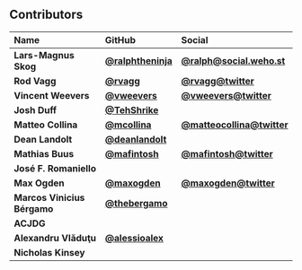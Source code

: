 ## Contributors

| Name                        | GitHub                                                 | Social                                                          |
| :-------------------------- | :----------------------------------------------------- | :-------------------------------------------------------------- |
| **Lars-Magnus Skog**        | [**@ralphtheninja**](https://github.com/ralphtheninja) | [**@ralph@social.weho.st**](https://social.weho.st/@ralph)      |
| **Rod Vagg**                | [**@rvagg**](https://github.com/rvagg)                 | [**@rvagg@twitter**](https://twitter.com/rvagg)                 |
| **Vincent Weevers**         | [**@vweevers**](https://github.com/vweevers)           | [**@vweevers@twitter**](https://twitter.com/vweevers)           |
| **Josh Duff**               | [**@TehShrike**](https://github.com/TehShrike)         |                                                                 |
| **Matteo Collina**          | [**@mcollina**](https://github.com/mcollina)           | [**@matteocollina@twitter**](https://twitter.com/matteocollina) |
| **Dean Landolt**            | [**@deanlandolt**](https://github.com/deanlandolt)     |                                                                 |
| **Mathias Buus**            | [**@mafintosh**](https://github.com/mafintosh)         | [**@mafintosh@twitter**](https://twitter.com/mafintosh)         |
| **José F. Romaniello**     |                                                        |                                                                 |
| **Max Ogden**               | [**@maxogden**](https://github.com/maxogden)           | [**@maxogden@twitter**](https://twitter.com/maxogden)           |
| **Marcos Vinicius Bérgamo** | [**@thebergamo**](https://github.com/thebergamo)       |                                                                 |
| **ACJDG**                   |                                                        |                                                                 |
| **Alexandru Vlăduţu**       | [**@alessioalex**](https://github.com/alessioalex)     |                                                                 |
| **Nicholas Kinsey**         |                                                        |                                                                 |
